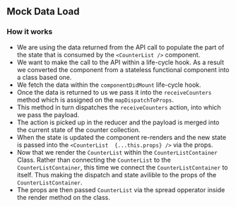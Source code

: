 ## Mock Data Load


### How it works
- We are using the data returned from the API call to populate the part of the state that is consumed by the ``<CounterList />`` component.
- We want to make the call to the API within a life-cycle hook. As a result we converted the component from a stateless functional component into a class based one.
- We fetch the data within the ``componentDidMount`` life-cycle hook.
- Once the data is returned to us we pass it into the ``receiveCounters`` method which is assigned on the ``mapDispatchToProps``.
- This method in turn dispatches the ``receiveCounters`` action, into which we pass the payload.
- The action is picked up in the reducer and the payload is merged into the current state of the counter collection.
- When the state is updated the component re-renders and the new state is passed into the ``<CounterList  {...this.props} />`` via the props.
- Now that we render the ``CounterList`` within the ``CounterListContainer`` Class. Rather than connecting the ``CounterList`` to the ``CounterListContainer``, this time we connect the ``CounterListContainer`` to itself. Thus making the dispatch and state avilible to the props of the ``CounterListContainer``.
- The props are then passed ``CounterList`` via the spread opperator inside the render method on the class.
